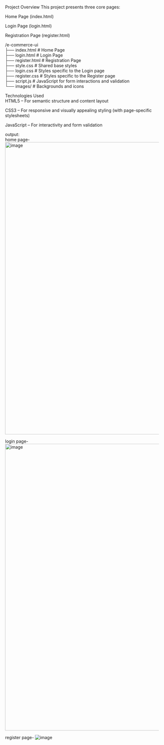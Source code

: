 Project Overview
This project presents  three core pages:

Home Page (index.html)

Login Page (login.html)

Registration Page (register.html)  

/e-commerce-ui  
├── index.html         # Home Page  
├── login.html         # Login Page  
├── register.html      # Registration Page  
├── style.css          # Shared base styles  
├── login.css          # Styles specific to the Login page  
├── register.css       # Styles specific to the Register page  
├── script.js          # JavaScript for form interactions and validation  
└── images/            # Backgrounds and icons  

Technologies Used  
HTML5 – For semantic structure and content layout

CSS3 – For responsive and visually appealing styling (with page-specific stylesheets)

JavaScript – For interactivity and form validation


output:  
home page-  
<img width="959" alt="image" src="https://github.com/user-attachments/assets/5475c126-a97d-4935-a482-fa401092d820" />  
  
login page- 
<img width="941" alt="image" src="https://github.com/user-attachments/assets/0f97f855-5ae7-439d-a4c8-eb67c70bf272" />  

register page-
![image](https://github.com/user-attachments/assets/f840575d-66b1-445e-9d73-f9cc7eb0780b)  





